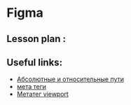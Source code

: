 ﻿# Figma
>


## Lesson plan :


## Useful links:
+ [Абсолютные и относительные пути](http://htmlbook.ru/samhtml/ssylki/absolyutnye-i-otnositelnye-ssylki)
+ [мета теги](http://htmlbook.ru/html/meta)
+ [Метатег viewport](https://timeweb.com/ru/community/articles/metateg-viewport-pochemu-on-vazhen-i-kak-ego-pravilno-ispolzovat)
